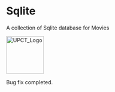 # Sqlite

A collection of Sqlite database for Movies  

<img width="100" alt="UPCT_Logo" src="https://github.com/user-attachments/assets/78c57552-2404-4742-af16-76cbd7d08f50">

Bug fix completed.
